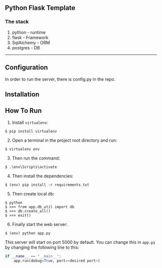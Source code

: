 ## Python Flask Template

### The stack

1. python - runtime
2. flask - Framework
3. SqlAlchemy - ORM
4. postgres - DB

---

## Configuration

In order to run the server, there is config.py in the repo.

## Installation

## How To Run

1. Install `virtualenv`:
```
$ pip install virtualenv
```

2. Open a terminal in the project root directory and run:
```
$ virtualenv env
```

3. Then run the command:
```
$ .\env\Scripts\activate
```

4. Then install the dependencies:
```
$ (env) pip install -r requirements.txt
```

5. Then create local db: 
```
$ python
$ >>> from app.db_util import db
$ >>> db.create_all()
$ >>> exit()
```

6. Finally start the web server:
```
$ (env) python app.py
```

This server will start on port 5000 by default. You can change this in `app.py` by changing the following line to this:

```python
if __name__ == "__main__":
    app.run(debug=True, port=<desired port>)
```
